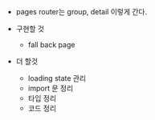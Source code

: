 - pages
  router는 group, detail 이렇게 간다.

- 구현할 것

  - fall back page

- 더 할것
  - loading state 관리
  - import 문 정리
  - 타입 정리
  - 코드 정리
